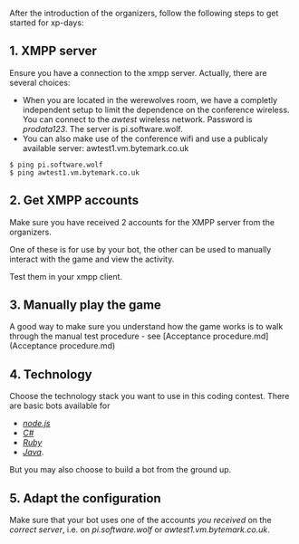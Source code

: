 After the introduction of the organizers, follow the following steps to get started for xp-days:

## 1. XMPP server

Ensure you have a connection to the xmpp server. Actually, there are several choices:
   * When you are located in the werewolves room, we have a completly independent setup to limit the dependence on the conference wireless. You can connect to the *awtest* wireless network. Password is *prodata123*. The server is pi.software.wolf. 
   * You can also make use of the conference wifi and use a publicaly available server: awtest1.vm.bytemark.co.uk

    $ ping pi.software.wolf
    $ ping awtest1.vm.bytemark.co.uk
  

## 2. Get XMPP accounts

  Make sure you have received 2 accounts for the XMPP server from the organizers. 
  
  One of these is for use by your bot, the other can be used to manually interact with the game and view the activity.
  
  Test them in your xmpp client.
   
## 3. Manually play the game   
A good way to make sure you understand how the game works is to walk through the manual test procedure - see [Acceptance procedure.md](Acceptance procedure.md)

## 4. Technology

Choose the technology stack you want to use in this coding contest. 
There are basic bots available for 
  * [*node.js*](https://github.com/JohanPeeters/softwarewolves-nodejs-player)
  * [*C#*](https://github.com/supernelis/softwarewolves-dotnet-player)
  * [*Ruby*](https://github.com/rwestgeest/sww)
  * [*Java*](https://github.com/supernelis/softwarewolves-java-player).

  But you may also choose to build a bot from the ground up.
  
## 5. Adapt the configuration 

Make sure that your bot uses one of the accounts *you received* on the *correct server*, i.e. on *pi.software.wolf* or *awtest1.vm.bytemark.co.uk*.
